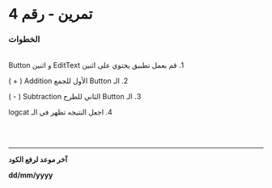 
# 4 تمرين - رقم

### الخطوات 

<br>
&#x202b; 1. قم بعمل تطبيق يحتوي على اثنين EditText  و اثنين Button 

<br>

&#x202b; 2. الـ Button الأول للجمع Addition ( + )
<br>

&#x202b; 3. الـ Button الثاني للطرح Subtraction ( - )
<br>

&#x202b; 4. اجعل النتيجه تظهر في الـ logcat

<br>
<br>
<hr>
<b>آخر موعد لرفع الكود

&#x202b; dd/mm/yyyy
